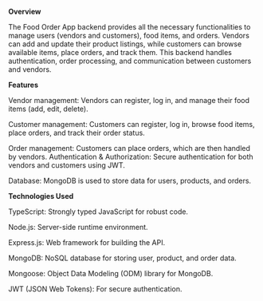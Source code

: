 **Overview**

The Food Order App backend provides all the necessary functionalities to manage users (vendors and customers), food items, and orders. Vendors can add and update their product listings, while customers can browse available items, place orders, and track them. This backend handles authentication, order processing, and communication between customers and vendors.

**Features**

Vendor management: Vendors can register, log in, and manage their food items (add, edit, delete).

Customer management: Customers can register, log in, browse food items, place orders, and track their order status.

Order management: Customers can place orders, which are then handled by vendors.
Authentication & Authorization: Secure authentication for both vendors and customers using JWT.

Database: MongoDB is used to store data for users, products, and orders.

**Technologies Used**

TypeScript: Strongly typed JavaScript for robust code.

Node.js: Server-side runtime environment.

Express.js: Web framework for building the API.

MongoDB: NoSQL database for storing user, product, and order data.

Mongoose: Object Data Modeling (ODM) library for MongoDB.

JWT (JSON Web Tokens): For secure authentication.
